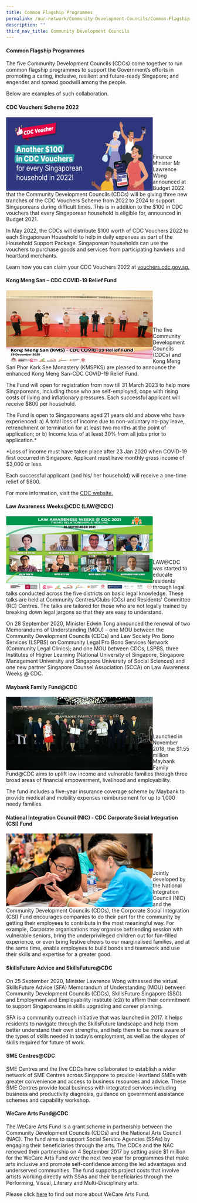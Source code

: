 ```yaml
---
title: Common Flagship Programmes
permalink: /our-network/Community-Development-Councils/Common-Flagship-Programmes
description: ""
third_nav_title: Community Development Councils
---
```

#### Common Flagship Programmes

The five Community Development Councils (CDCs) come together to run common flagship programmes to support the Government’s efforts in promoting a caring, inclusive, resilient and future-ready Singapore; and engender and spread goodwill among the people.

Below are examples of such collaboration.

#### CDC Vouchers Scheme 2022

<img style="height:200px;width:400px"  align="left" src="images/Our%20Network/Community%20Development%20Councils/CDCVS.png"><br><br><br><br><br>


Finance Minister Mr Lawrence Wong announced at Budget 2022 that the Community Development Councils (CDCs) will be giving three new tranches of the CDC Vouchers Scheme from 2022 to 2024 to support Singaporeans during difficult times. This is in addition to the $100 in CDC vouchers that every Singaporean household is eligible for, announced in Budget 2021.


In May 2022, the CDCs will distribute $100 worth of CDC Vouchers 2022 to each Singaporean Household to help in daily expenses as part of the Household Support Package. Singaporean households can use the vouchers to purchase goods and services from participating hawkers and heartland merchants.

Learn how you can claim your CDC Vouchers 2022 at [vouchers.cdc.gov.sg.](https://vouchers.cdc.gov.sg/)


#### Kong Meng San – CDC COVID-19 Relief Fund 

<img style="height:200px;width:400px"  align="left" src="/images/Our%20Network/Community%20Development%20Councils/KMS.png"><br><br><br><br><br>


The five Community Development Councils (CDCs) and Kong Meng San Phor Kark See Monastery (KMSPKS) are pleased to announce the enhanced Kong Meng San-CDC COVID-19 Relief Fund.

The Fund will open for registration from now till 31 March 2023 to help more Singaporeans, including those who are self-employed, cope with rising costs of living and inflationary pressures. Each successful applicant will receive $800 per household. 

The Fund is open to Singaporeans aged 21 years old and above who have experienced:
a) A total loss of income due to non-voluntary no-pay leave, retrenchment or termination for at least two months at the point of application; or
b) Income loss of at least 30% from all jobs prior to application.*  

*Loss of income must have taken place after 23 Jan 2020 when COVID-19 first occurred in Singapore. Applicant must have monthly gross income of $3,000 or less.

Each successful applicant (and his/ her household) will receive a one-time relief of $800.

For more information, visit the [CDC website.](https://www.cdc.gov.sg/)

#### Law Awareness Weeks@CDC (LAW@CDC)

<img style="height:200px;width:400px"  align="left" src="/images/Our%20Network/Community%20Development%20Councils/LAWCDC.png"><br><br><br><br><br><br>

LAW@CDC was started to educate residents through legal talks conducted across the five districts on basic legal knowledge. These talks are held at Community Centres/Clubs (CCs) and Residents' Committee (RC) Centres. The talks are tailored for those who are not legally trained by breaking down legal jargons so that they are easy to understand. 

On 28 September 2020, Minister Edwin Tong announced the renewal of two Memorandums of Understanding (MOU) – one MOU between the Community Development Councils (CDCs) and Law Society Pro Bono Services (LSPBS) on Community Legal Pro Bono Services Network (Community Legal Clinics); and one MOU between CDCs, LSPBS, three Institutes of Higher Learning (National University of Singapore, Singapore Management University and Singapore University of Social Sciences) and one new partner Singapore Counsel Association (SCCA) on Law Awareness Weeks @ CDC.


#### Maybank Family Fund@CDC

<img style="height:200px;width:400px"  align="left" src="/images/Our%20Network/Community%20Development%20Councils/MAYBANK.png"><br><br><br><br><br>

Launched in November 2018, the $1.55 million Maybank Family Fund@CDC aims to uplift low income and vulnerable families through three broad areas of financial empowerment, livelihood and employability.

The fund includes a five-year insurance coverage scheme by Maybank to provide medical and mobility expenses reimbursement for up to 1,000 needy families.

#### National Integration Council (NIC) - CDC Corporate Social Integration (CSI) Fund

<img style="height:200px;width:400px"  align="left" src="/images/Our%20Network/Community%20Development%20Councils/NIC%20CDC.png"><br><br><br><br><br>

Jointly developed by the National Integration Council (NIC) and the Community Development Councils (CDCs), the Corporate Social Integration (CSI) Fund encourages companies to do their part for the community by getting their employees to contribute in the most meaningful way.   For example, Corporate organisations may organise befriending session with vulnerable seniors, bring the underprivileged children out for fun-filled experience, or even bring festive cheers to our marginalised families, and at the same time, enable employees to build bonds and teamwork and use their skills and expertise for a greater good.


#### SkillsFuture Advice and SkillsFuture@CDC

On 25 September 2020, Minister Lawrence Wong witnessed the virtual SkillsFuture Advice (SFA) Memorandum of Understanding (MOU) between Community Development Councils (CDCs), SkillsFuture Singapore (SSG) and Employment and Employability Institute (e2i) to affirm their commitment to support Singaporeans in skills upgrading and career planning. 

SFA is a community outreach initiative that was launched in 2017.  It helps residents to navigate through the SkillsFuture landscape and help them better understand their own strengths, and help them to be more aware of the types of skills needed in today’s employment, as well as the skypes of skills required for future of work.


#### SME Centres@CDC

SME Centres and the five CDCs have collaborated to establish a wider network of SME Centres across Singapore to provide Heartland SMEs with greater convenience and access to business resources and advice.  These SME Centres provide local business with integrated services including business and productivity diagnosis, guidance on government assistance schemes and capability workshop.


#### WeCare Arts Fund@CDC

The WeCare Arts Fund is a grant scheme in partnership between the Community Development Councils (CDCs) and the National Arts Council (NAC).  The fund aims to support Social Service Agencies (SSAs) by engaging their beneficiaries through the arts.  The CDCs and the NAC renewed their partnership on 4 September 2017 by setting aside $1 million for the WeCare Arts Fund over the next two year for programmes that make arts inclusive and promote self-confidence among the led advantages and underserved communities. The fund supports project costs that involve artists working directly with SSAs and their beneficiaries through the Performing, Visual, Literary and Multi-Disciplinary arts.

Please click [here](https://www.youtube.com/watch?reload=9&v=Wt0rwbte5_Q) to find out more about WeCare Arts Fund.